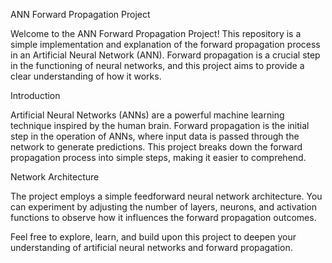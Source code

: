 ANN Forward Propagation Project

Welcome to the ANN Forward Propagation Project! This repository is a simple implementation and explanation of the forward propagation process in an Artificial Neural Network (ANN). 
Forward propagation is a crucial step in the functioning of neural networks, and this project aims to provide a clear understanding of how it works.

Introduction

Artificial Neural Networks (ANNs) are a powerful machine learning technique inspired by the human brain. Forward propagation is the initial step in the operation of ANNs, where input data is passed through the network to generate predictions. This project breaks down the forward propagation process into simple steps, making it easier to comprehend.

Network Architecture

The project employs a simple feedforward neural network architecture. You can experiment by adjusting the number of layers, neurons, and activation functions to observe how it influences the forward propagation outcomes.

Feel free to explore, learn, and build upon this project to deepen your understanding of artificial neural networks and forward propagation.
